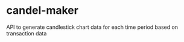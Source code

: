 # candel-maker
API to generate candlestick chart data for each time period based on transaction data

